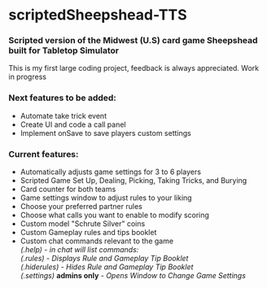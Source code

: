 # scriptedSheepshead-TTS  
### Scripted version of the Midwest (U.S) card game Sheepshead built for Tabletop Simulator  

This is my first large coding project, feedback is always appreciated. Work in progress  

### Next features to be added:  
* Automate take trick event   
* Create UI and code a call panel
* Implement onSave to save players custom settings 

### Current features:  
* Automatically adjusts game settings for 3 to 6 players  
* Scripted Game Set Up, Dealing, Picking, Taking Tricks, and Burying  
* Card counter for both teams  
* Game settings window to adjust rules to your liking
* Choose your preferred partner rules
* Choose what calls you want to enable to modify scoring
* Custom model "Schrute Silver" coins  
* Custom Gameplay rules and tips booklet  
* Custom chat commands relevant to the game  
*(.help) - in chat will list commands:*  
*(.rules) - Displays Rule and Gameplay Tip Booklet*  
*(.hiderules) - Hides Rule and Gameplay Tip Booklet*  
*(.settings)* **admins only** - *Opens Window to Change Game Settings*  
